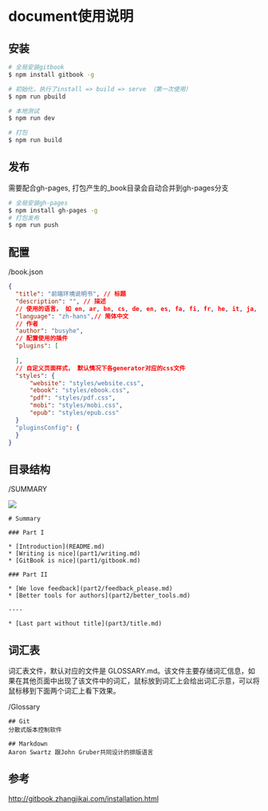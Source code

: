 # document使用说明

## 安装

```bash
# 全局安装gitbook
$ npm install gitbook -g

# 初始化，执行了install => build => serve （第一次使用）
$ npm run pbuild

# 本地测试 
$ npm run dev 

# 打包
$ npm run build
```

## 发布

需要配合gh-pages, 打包产生的_book目录会自动合并到gh-pages分支

```bash
# 全局安装gh-pages
$ npm install gh-pages -g
# 打包发布
$ npm run push
```

## 配置

/book.json

```json
{
  "title": "前端环境说明书", // 标题
  "description": "", // 描述
  // 使用的语言， 如 en, ar, bn, cs, de, en, es, fa, fi, fr, he, it, ja, ko, no, pl, pt, ro, ru, sv, uk, vi, zh-hans, zh-tw
  "language": "zh-hans",// 简体中文
  // 作者 
  "author": "busyhe",
  // 配置使用的插件
  "plugins": [
    
  ],
  // 自定义页面样式， 默认情况下各generator对应的css文件
  "styles": {
      "website": "styles/website.css",
      "ebook": "styles/ebook.css",
      "pdf": "styles/pdf.css",
      "mobi": "styles/mobi.css",
      "epub": "styles/epub.css"
  }
  "pluginsConfig": {
  }
}
``` 

## 目录结构

/SUMMARY

![](http://o7nwnvtc2.bkt.clouddn.com/15249034028135.jpg)

```
# Summary

### Part I

* [Introduction](README.md)
* [Writing is nice](part1/writing.md)
* [GitBook is nice](part1/gitbook.md)

### Part II

* [We love feedback](part2/feedback_please.md)
* [Better tools for authors](part2/better_tools.md)

----

* [Last part without title](part3/title.md)
```

## 词汇表

词汇表文件，默认对应的文件是 GLOSSARY.md。该文件主要存储词汇信息，如果在其他页面中出现了该文件中的词汇，鼠标放到词汇上会给出词汇示意，可以将鼠标移到下面两个词汇上看下效果。

/Glossary

```
## Git
分散式版本控制软件

## Markdown
Aaron Swartz 跟John Gruber共同设计的排版语言
```

## 参考

http://gitbook.zhangjikai.com/installation.html


